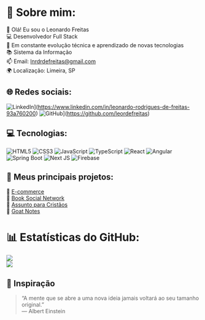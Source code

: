 # 💫 Sobre mim:
👋 Olá! Eu sou o Leonardo Freitas<br>
💻 Desenvolvedor Full Stack<br>
🚀 Em constante evolução técnica e aprendizado de novas tecnologias<br>
📚 Sistema da Informação<br>
📫 Email: lnrdrdefreitas@gmail.com<br>
🌍 Localização: Limeira, SP<br>

## 🌐 Redes sociais:
![LinkedIn](https://img.shields.io/badge/LinkedIn-%230077B5.svg?logo=linkedin&logoColor=white)](https://www.linkedin.com/in/leonardo-rodrigues-de-freitas-93a760200)
![GitHub](https://img.shields.io/badge/GitHub-%23121011.svg?logo=github&logoColor=white)](https://github.com/leordefreitas)

## 💻 Tecnologias:
![HTML5](https://img.shields.io/badge/html5-%23E34F26.svg?style=for-the-badge&logo=html5&logoColor=white)
![CSS3](https://img.shields.io/badge/css3-%231572B6.svg?style=for-the-badge&logo=css3&logoColor=white)
![JavaScript](https://img.shields.io/badge/javascript-%23323330.svg?style=for-the-badge&logo=javascript&logoColor=%23F7DF1E)
![TypeScript](https://img.shields.io/badge/typescript-%23007ACC.svg?style=for-the-badge&logo=typescript&logoColor=white)
![React](https://img.shields.io/badge/react-%2320232a.svg?style=for-the-badge&logo=react&logoColor=%2361DAFB)
![Angular](https://img.shields.io/badge/angular-%23DD0031.svg?style=for-the-badge&logo=angular&logoColor=white)
![Spring Boot](https://img.shields.io/badge/springboot-%236DB33F.svg?style=for-the-badge&logo=springboot&logoColor=white)
![Next JS](https://img.shields.io/badge/nextjs-%23000000.svg?style=for-the-badge&logo=next.js&logoColor=white)
![Firebase](https://img.shields.io/badge/firebase-%23039BE5.svg?style=for-the-badge&logo=firebase)

## 📂 Meus principais projetos:
🔗 [E-commerce](https://github.com/leordefreitas/e-commerce)<br>
🔗 [Book Social Network](https://github.com/leordefreitas/book-network-social)<br>
🔗 [Assunto para Cristãos](https://assuntoparacristaos.com.br)<br>
🔗 [Goat Notes](https://github.com/leordefreitas/goat-notes)<br>

# 📊 Estatísticas do GitHub:
![](https://github-readme-stats.vercel.app/api?username=leordefreitas&theme=radical&hide_border=false&include_all_commits=true&count_private=true)<br/>
![](https://github-readme-stats.vercel.app/api/top-langs/?username=leordefreitas&theme=radical&hide_border=false&layout=compact)

## 📖 Inspiração
> “A mente que se abre a uma nova ideia jamais voltará ao seu tamanho original.”  
> — Albert Einstein
